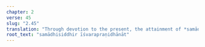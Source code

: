 ```yaml
---
chapter: 2
verse: 45
slug: "2.45"
translation: "Through devotion to the present, the attainment of *samādhi*."
root_text: "samādhisiddhir īśvarapraṇidhānāt"
---
```


